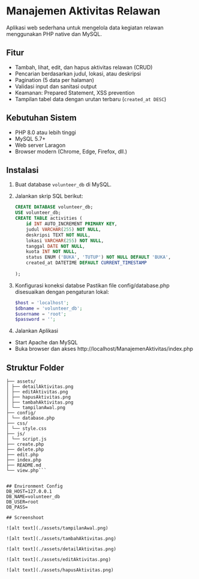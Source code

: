 # Manajemen Aktivitas Relawan
Aplikasi web sederhana untuk mengelola data kegiatan relawan menggunakan PHP native dan MySQL.

## Fitur
- Tambah, lihat, edit, dan hapus aktivitas relawan (CRUD)
- Pencarian berdasarkan judul, lokasi, atau deskripsi
- Pagination (5 data per halaman)
- Validasi input dan sanitasi output
- Keamanan: Prepared Statement, XSS prevention
- Tampilan tabel data dengan urutan terbaru (`created_at DESC`)

## Kebutuhan Sistem
- PHP 8.0 atau lebih tinggi
- MySQL 5.7+
- Web server Laragon
- Browser modern (Chrome, Edge, Firefox, dll.)

## Instalasi

1. Buat database `volunteer_db` di MySQL.
2. Jalankan skrip SQL berikut:
   ```sql
   CREATE DATABASE volunteer_db;
   USE volunteer_db;
   CREATE TABLE activities (
       id INT AUTO_INCREMENT PRIMARY KEY,
       judul VARCHAR(255) NOT NULL,
       deskripsi TEXT NOT NULL,
       lokasi VARCHAR(255) NOT NULL,
       tanggal DATE NOT NULL,
       kuota INT NOT NULL,
       status ENUM ('BUKA', 'TUTUP') NOT NULL DEFAULT 'BUKA',
       created_at DATETIME DEFAULT CURRENT_TIMESTAMP
       
   );


3. Konfigurasi koneksi databse
Pastikan file config/database.php disesuaikan dengan pengaturan lokal:

    ```php
    $host = 'localhost';
    $dbname = 'volunteer_db';
    $username = 'root';
    $password = '';
    ```

4. Jalankan Aplikasi
- Start Apache dan MySQL
- Buka browser dan akses
http://localhost/ManajemenAktivitas/index.php

## Struktur Folder

```/Manajemen Aktivitas
├── assets/
│ ├── detailAktivitas.png
│ ├── editAktivitas.png
│ ├── hapusAktivitas.png
│ ├── tambahAktivitas.png
│ └── tampilanAwal.png
├── config/
│ └── database.php
├── css/
│ └── style.css
├── js/
│ └── script.js
├── create.php
├── delete.php
├── edit.php
├── index.php
├── README.md
└── view.php```


## Environment Config
DB_HOST=127.0.0.1
DB_NAME=volunteer_db
DB_USER=root
DB_PASS=

## Screenshoot

![alt text](./assets/tampilanAwal.png)

![alt text](./assets/tambahAktivitas.png)

![alt text](./assets/detailAktivitas.png)

![alt text](./assets/editAktivitas.png)

![alt text](./assets/hapusAktivitas.png)

